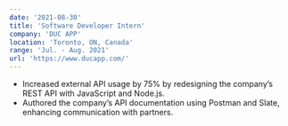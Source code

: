 ```yaml
---
date: '2021-08-30'
title: 'Software Developer Intern'
company: 'DUC APP'
location: 'Toronto, ON, Canada'
range: 'Jul. - Aug. 2021'
url: 'https://www.ducapp.com/'
---
```


- Increased external API usage by 75% by redesigning the company’s REST API with JavaScript and Node.js.
- Authored the company’s API documentation using Postman and Slate, enhancing communication with partners.
